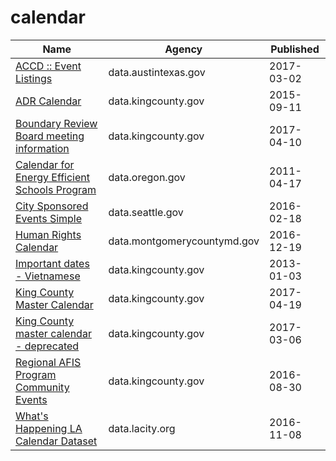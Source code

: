 # calendar

Name | Agency | Published
---- | ---- | ---------
[ACCD :: Event Listings](../socrata/p9ma-z6y9.md) | data.austintexas.gov | 2017-03-02
[ADR Calendar](../socrata/u5eb-c9aj.md) | data.kingcounty.gov | 2015-09-11
[Boundary Review Board meeting information](../socrata/n3km-dyia.md) | data.kingcounty.gov | 2017-04-10
[Calendar for Energy Efficient Schools Program](../socrata/p2jz-uvs7.md) | data.oregon.gov | 2011-04-17
[City Sponsored Events Simple](../socrata/39xq-zv8h.md) | data.seattle.gov | 2016-02-18
[Human Rights Calendar](../socrata/7tbu-af89.md) | data.montgomerycountymd.gov | 2016-12-19
[Important dates - Vietnamese](../socrata/kkvw-hirn.md) | data.kingcounty.gov | 2013-01-03
[King County Master Calendar](../socrata/a5hq-yx6s.md) | data.kingcounty.gov | 2017-04-19
[King County master calendar - deprecated](../socrata/rnmi-uwsb.md) | data.kingcounty.gov | 2017-03-06
[Regional AFIS Program Community Events](../socrata/vcj4-3vp9.md) | data.kingcounty.gov | 2016-08-30
[What's Happening LA Calendar Dataset](../socrata/d3th-bqdk.md) | data.lacity.org | 2016-11-08

